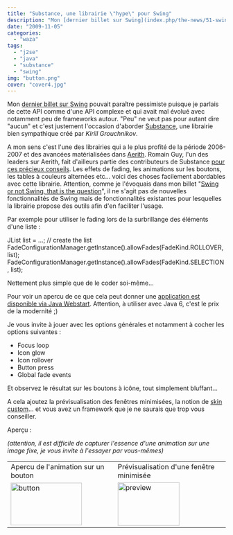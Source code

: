 ```yaml
---
title: "Substance, une librairie \"hype\" pour Swing"
description: "Mon [dernier billet sur Swing](index.php/the-news/51-swing-or-not-swing \"Swing or not swing\") pouvait paraître pessimiste puisque je parlais de cette ..."
date: "2009-11-05"
categories: 
  - "waza"
tags: 
  - "j2se"
  - "java"
  - "substance"
  - "swing"
img: "button.png"
cover: "cover4.jpg"
---
```


Mon [dernier billet sur Swing](index.php/the-news/51-swing-or-not-swing "Swing or not swing") pouvait paraître pessimiste puisque je parlais de cette API comme d'une API complexe et qui avait mal évolué avec notamment peu de frameworks autour. "Peu" ne veut pas pour autant dire "aucun" et c'est justement l'occasion d'aborder [Substance](https://substance.dev.java.net/ "Substance"), une librairie bien sympathique créé par _Kirill Grouchnikov_.

A mon sens c'est l'une des librairies qui a le plus profité de la période 2006-2007 et des avancées matérialisées dans [Aerith](https://aerith.dev.java.net/ "Aerith"). Romain Guy, l'un des leaders sur Aerith, fait d'ailleurs partie des contributeurs de Substance [pour ces précieux conseils](http://weblogs.java.net/blog/kirillcool/archive/2006/09/listening_to_th_1.html). Les effets de fading, les animations sur les boutons, les tables à couleurs alternées etc... voici des choses facilement abordables avec cette librairie. Attention, comme je l'évoquais dans mon billet "[Swing or not Swing, that is the question](index.php/the-news/51-swing-or-not-swing "Swing or not Swing")", il ne s'agit pas de nouvelles fonctionnalités de Swing mais de fonctionnalités existantes pour lesquelles la librairie propose des outils afin d'en faciliter l'usage.

Par exemple pour utiliser le fading lors de la surbrillange des éléments d'une liste :

JList list = ...; // create the list
FadeConfigurationManager.getInstance().allowFades(FadeKind.ROLLOVER, list);
FadeConfigurationManager.getInstance().allowFades(FadeKind.SELECTION, list);

Nettement plus simple que de le coder soi-même...

Pour voir un apercu de ce que cela peut donner une [application est disponible via Java Webstart](https://substance.dev.java.net/see.html "Substance"). Attention, à utiliser avec Java 6, c'est le prix de la modernité ;)

Je vous invite à jouer avec les options générales et notamment à cocher les options suivantes :

- Focus loop
- Icon glow
- Icon rollover
- Button press
- Global fade events

Et observez le résultat sur les boutons à icône, tout simplement bluffant...

A cela ajoutez la prévisualisation des fenêtres minimisées, la notion de [skin custom](https://substance.dev.java.net/docs/skins/overview.html)... et vous avez un framework que je ne saurais que trop vous conseiller.

Aperçu :

_(attention, il est difficile de capturer l'essence d'une animation sur une image fixe, je vous invite à l'essayer par vous-mêmes)_

<table border="0"><tbody><tr><td>Apercu de l'animation sur un bouton</td><td>Prévisualisation d'une fenêtre minimisée</td></tr><tr><td><img src="/images/button.png" alt="button" width="164" height="98"></td><td><img src="/images/preview.png" alt="preview" width="142" height="100"></td></tr></tbody></table>
